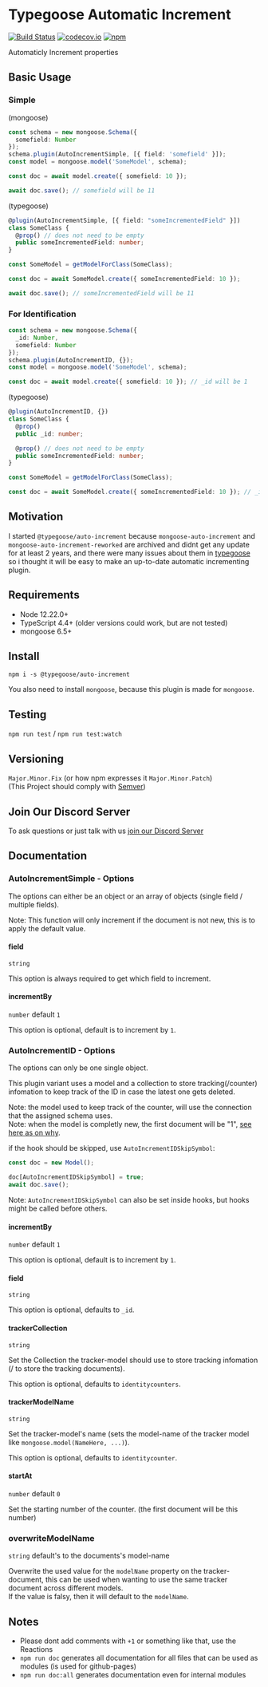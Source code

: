 # Typegoose Automatic Increment

[![Build Status](https://github.com/typegoose/auto-increment/actions/workflows/tests.yml/badge.svg)](https://github.com/typegoose/auto-increment/actions/workflows/tests.yml)
[![codecov.io](https://codecov.io/github/typegoose/auto-increment/coverage.svg?branch=master)](https://codecov.io/github/typegoose/auto-increment?branch=master)
[![npm](https://img.shields.io/npm/dt/@typegoose/auto-increment.svg)](https://www.npmjs.com/package/@typegoose/auto-increment)

Automaticly Increment properties

## Basic Usage

### Simple

(mongoose)

```ts
const schema = new mongoose.Schema({
  somefield: Number
});
schema.plugin(AutoIncrementSimple, [{ field: 'somefield' }]);
const model = mongoose.model('SomeModel', schema);

const doc = await model.create({ somefield: 10 });

await doc.save(); // somefield will be 11
```

(typegoose)

```ts
@plugin(AutoIncrementSimple, [{ field: "someIncrementedField" }])
class SomeClass {
  @prop() // does not need to be empty
  public someIncrementedField: number;
}

const SomeModel = getModelForClass(SomeClass);

const doc = await SomeModel.create({ someIncrementedField: 10 });

await doc.save(); // someIncrementedField will be 11
```

### For Identification

```ts
const schema = new mongoose.Schema({
  _id: Number,
  somefield: Number
});
schema.plugin(AutoIncrementID, {});
const model = mongoose.model('SomeModel', schema);

const doc = await model.create({ somefield: 10 }); // _id will be 1
```

(typegoose)

```ts
@plugin(AutoIncrementID, {})
class SomeClass {
  @prop()
  public _id: number;

  @prop() // does not need to be empty
  public someIncrementedField: number;
}

const SomeModel = getModelForClass(SomeClass);

const doc = await SomeModel.create({ someIncrementedField: 10 }); // _id will be 1
```

## Motivation

I started `@typegoose/auto-increment` because `mongoose-auto-increment` and `mongoose-auto-increment-reworked` are archived and didnt get any update for at least 2 years, and there were many issues about them in [typegoose](https://github.com/typegoose/typegoose) so i thought it will be easy to make an up-to-date automatic incrementing plugin.

## Requirements

- Node 12.22.0+
- TypeScript 4.4+ (older versions could work, but are not tested)
- mongoose 6.5+

## Install

`npm i -s @typegoose/auto-increment`

You also need to install `mongoose`, because this plugin is made for `mongoose`.

## Testing

`npm run test` / `npm run test:watch`

## Versioning

`Major.Minor.Fix` (or how npm expresses it `Major.Minor.Patch`)  
(This Project should comply with [Semver](https://semver.org))

## Join Our Discord Server

To ask questions or just talk with us [join our Discord Server](https://discord.gg/BpGjTTD)

## Documentation

### AutoIncrementSimple - Options

The options can either be an object or an array of objects (single field / multiple fields).

Note: This function will only increment if the document is not new, this is to apply the default value.

#### field

`string`

This option is always required to get which field to increment.

#### incrementBy

`number` default `1`

This option is optional, default is to increment by `1`.

### AutoIncrementID - Options

The options can only be one single object.

This plugin variant uses a model and a collection to store tracking(/counter) infomation to keep track of the ID in case the latest one gets deleted.

Note: the model used to keep track of the counter, will use the connection that the assigned schema uses.  
Note: when the model is completly new, the first document will be "1", [see here as on why](https://github.com/Automattic/mongoose/issues/3617).

if the hook should be skipped, use `AutoIncrementIDSkipSymbol`:

```ts
const doc = new Model();

doc[AutoIncrementIDSkipSymbol] = true;
await doc.save();
```

Note: `AutoIncrementIDSkipSymbol` can also be set inside hooks, but hooks might be called before others.

#### incrementBy

`number` default `1`

This option is optional, default is to increment by `1`.

#### field

`string`

This option is optional, defaults to `_id`.

#### trackerCollection

`string`

Set the Collection the tracker-model should use to store tracking infomation (/ to store the tracking documents).

This option is optional, defaults to `identitycounters`.

#### trackerModelName

`string`

Set the tracker-model's name (sets the model-name of the tracker model like `mongoose.model(NameHere, ...)`).

This option is optional, defaults to `identitycounter`.

#### startAt

`number` default `0`

Set the starting number of the counter.
(the first document will be this number)

### overwriteModelName

`string` default's to the documents's model-name

Overwrite the used value for the `modelName` property on the tracker-document, this can be used when wanting to use the same tracker document across different models.  
If the value is falsy, then it will default to the `modelName`.

## Notes

* Please dont add comments with `+1` or something like that, use the Reactions
* `npm run doc` generates all documentation for all files that can be used as modules (is used for github-pages)
* `npm run doc:all` generates documentation even for internal modules
